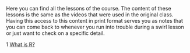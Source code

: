 Here you can find all the lessons of the course. The content of these lessons is the same as the videos that were used in the original class. Having this access to this content in print format serves you as notes that you can come back to whenever you run into trouble during a swirl lesson or just want to check on a specific detail. 

1 [What is R?](https://github.com/swirlTA/toolsfortextanalysis/blob/gh-pages/archives/What_is_R.md)
